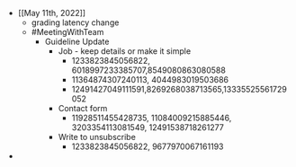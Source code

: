 - [[May 11th, 2022]]
	- grading latency change
	- #MeetingWithTeam
		- Guideline Update
			- Job - keep details or make it simple
				- 1233823845056822, 6018997233385707,8549080863080588
				- 11364874307240113, 4044983019503686
				- 12491427049111591,8269268038713565,13335525561729052
			- Contact form
				- 11928511455428735, 11084009215885446, 3203354113081549, 12491538718261277
			- Write to unsubscribe
				- 1233823845056822, 9677970067161193
-